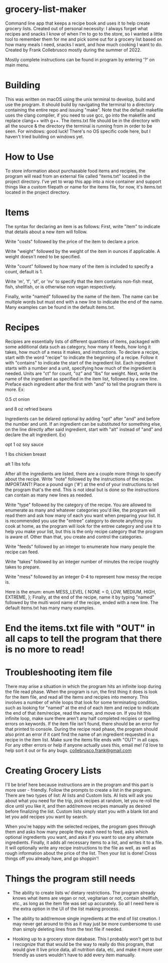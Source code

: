 # grocery-list-maker
Command line app that keeps a recipe book and uses it to help create grocery lists.
Created out of personal necessity: I always forget what recipes and snacks I know of when I'm to go to the store, so I wanted a little tool to remember them for me and pick some out for a grocery list based on how many meals I need, snacks I want, and how much cooking I want to do. Created by Frank Collebrusco mostly during the summer of 2022.

Mostly complete instructions can be found in program by entering '?' on main menu.

# Building
This was written on macOS using the unix terminal to develop, build and use the program. It should build by navigating the terminal to a directory containing the entire repo and issuing "make". Note that the default makefile uses the clang compiler, if you need to use gcc, go into the makefile and replace clang++ with g++. The items.txt file should be in the directory with all the source & the directory the terminal is running from in order to be seen.
For windows: good luck! There's no OS specific code here, but I haven't tried building on windows yet.

# How to Use
To store information about purchasable food items and recipies, the program will read from an external file called "items.txt" located in the project directory. I've yet to wrap this app into a nice container and support things like a custom filepath or name for the items file, for now, it's items.txt located in the project directory.

# Items
The syntax for declaring an item is as follows:
First, write "item" to indicate that details about a new item will follow.

Write "costs" followed by the price of the item to declare a price.

Write "weight" followed by the weight of the item in ounces if applicable. A weight doesn't need to be specified.

Write "count" followed by how many of the item is included to specify a count, default is 1.

Write 'm', 'f', 'sf', or 'nv' to specify that the item contains non-fish meat, fish, shellfish, or is otherwise non vegan respectively.

Finally, write "named" followed by the name of the item. The name can be multiple words but must end with a new line to indicate the end of the name. Many examples can be found in the default items.txt.

# Recipes
Recipies are essentially lists of different quantities of items, packaged with some additional data such as category, how many it feeds, how long it takes, how much of a mess it makes, and instructions.
To declare a recipe, start with the word "recipe" to indicate the beginning of a recipe. Follow it with "contains" to indicate the start of the ingredient list.
Each ingredient starts with a number and a unit, specifying how much of the ingredient is needed. Units are "ct" for count, "oz" and "lbs" for weight. Next, write the name of the ingredient as specified in the item list, followed by a new line. Preface each ingredient after the first with "and" to tell the program there is more.
Ex:

0.5 ct onion

and 8 oz refried beans

Ingredients can be delared optional by adding "opt" after "and" and before the number and unit.
If an ingredient can be substituted for something else, on the line directly after said ingredient, start with "alt" instead of "and" and declare the alt ingredient.
Ex)

opt 1 oz soy sauce

1 lbs chicken breast

alt 1 lbs tofu

After all the ingredients are listed, there are a couple more things to specify about the recipe.
Write "note" followed by the instructions of the recipe. IMPORTANT! Place a pound sign ('#') at the end of your instructions to tell the program that's the end. This is not ideal but is done so the instructions can contain as many new lines as needed.

Write "type" followed by the category of the recipe. You are allowed to enumerate as many and whatever categories you'd like, the program will read them and ask how many of each you want when preparing your list. It is recommended you use the "entree" category to denote anything you cook at home, as the program will look for the entree category and use it to help you make your list, but this is the only recipe category that the program is aware of. Other than that, you create and control the categories.

Write "feeds" followed by an integer to enumerate how many people the recipe can feed.

Write "takes" followed by an integer number of minutes the recipe roughly takes to prepare.

Write "mess" followed by an integer 0-4 to represent how messy the recipe is.

Here is the enum:
enum MESS_LEVEL {
	NONE = 0,
	LOW,
	MEDIUM,
	HIGH,
	EXTREME,
};
Finally, at the end of the recipe, name it by typing "named" followed by the multi word name of the recipe, ended with a new line. 
The default items.txt has many many examples.

# End the items.txt file with "OUT" in all caps to tell the program that there is no more to read!

# Troubleshooting item file
There may arise a situation in which the program hits an infinite loop during the file read phase. When the program is run, the first thing it does is look for the item file, and read all the items and recipies into memory. This involves a number of while loops that look for some terminating condition, such as looking for "named" at the end of each item and recipe to indicate the end of that item/recipe, read the name, and move on. If you hit this infinite loop, make sure there aren't any half completed recipies or spelling errors on keywords. If the item file isn't found, there should be an error for that printed to console. During the recipe read phase, the program should also print an error if it cant find the name of an ingredient requested in a recipe in the item list. Make sure the items file ends with "OUT" in all caps.
For any other errors or help if anyone actually uses this, email me! I'd love to help sort it out or fix any bugs.
collebrusco.frank@gmail.com

# Creating Grocery Lists
I'll be brief here because instructions are in the program and this part is more user - friendly. Follow the prompts to create a list in the program. There are two types of list: AI lists and Custom lists. AI lists will ask you about what you need for the trip, pick recipes at random, let you re-roll the dice until you like it, and then add/remove recipes manually as desired before finalizing the list.
Custom lists simply start you with a blank list and let you add recipes you want by search.

When you're happy with the selected recipes, the program goes through them and asks how many people they each need to feed, asks which optional ingredients you want, and asks if you want to use any alternate ingredients. Finally, it adds all necessary items to a list, and writes it to a file. It will optionally write any recipe instructions to the file as well, as well as rough information about the price of the list. Then your list is done! Cross things off you already have, and go shoppin'!

# Things the program still needs
- The ability to create lists w/ dietary restrictions. The program already knows what items are vegan or not, vegitarian or not, contain shellfish, etc., as long as the item file was set up accurately. So all I need here is the extra option in the UI of the list making process.

- The ability to add/remove single ingredients at the end of list creation. I may never get around to this as it may just be more cumbersome to use than simply deleting lines from the text file if needed.

- Hooking up to a grocery store database. This I probably won't get to but I recognize that that would be the way to really do this program, that would give it live price data, all nutrition data, etc, and make it more user friendly as users wouldn't have to add every item manually.
